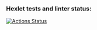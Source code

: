 ### Hexlet tests and linter status:
[![Actions Status](https://github.com/maximtop/rails-project-lvl1/workflows/hexlet-check/badge.svg)](https://github.com/maximtop/rails-project-lvl1/actions)